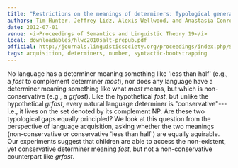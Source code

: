 ```yaml
---
title: "Restrictions on the meanings of determiners: Typological generalisations and learnability"
authors: Tim Hunter, Jeffrey Lidz, Alexis Wellwood, and Anastasia Conroy
date: 2012-07-01
venue: <i>Proceedings of Semantics and Linguistic Theory 19</i>
local: downloadables/hlwc2010salt-prepub.pdf
official: http://journals.linguisticsociety.org/proceedings/index.php/SALT/article/view/2531
tags: acquisition, determiners, number, syntactic-bootstrapping
---
```


No language has a determiner meaning something like \'less than half\' (e.g., a *fost* to complement determiner *most*), nor does any language have a determiner meaning something like what *most* means, but which is non-conservative (e.g., a *grfost*). Like the hypothetical *fost*, but unlike the hypothetical *grfost*, every natural language determiner is \"conservative\"---i.e., it lives on the set denoted by its complement NP. Are these two typological gaps equally principled?  We look at this question from the perspective of language acquisition, asking whether the two meanings (non-conservative or conservative \'less than half\') are equally aquirable. Our experiments suggest that children are able to access the non-existent, yet conservative determiner meaning *fost*, but not a non-conservative counterpart like *grfost*.